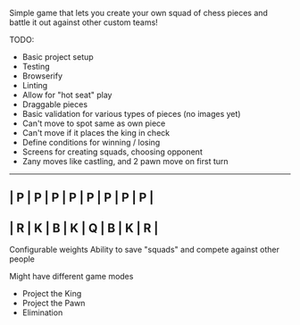 Simple game that lets you create your own squad of chess pieces and battle it out against other custom teams!

TODO:
* Basic project setup
 * Testing
 * Browserify
 * Linting
* Allow for "hot seat" play
 * Draggable pieces
* Basic validation for various types of pieces (no images yet)
 * Can't move to spot same as own piece
 * Can't move if it places the king in check
* Define conditions for winning / losing
* Screens for creating squads, choosing opponent
* Zany moves like castling, and 2 pawn move on first turn


---------------------------------
| P | P | P | P | P | P | P | P |
---------------------------------
| R | K | B | K | Q | B | K | R |
---------------------------------

Configurable weights
Ability to save "squads" and compete against other people

Might have different game modes
* Project the King
* Project the Pawn
* Elimination